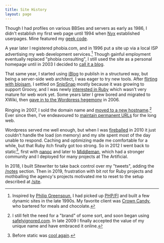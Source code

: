 ```yaml
---
title: Site History
layout: page
---
```


Though I had profiles on various BBSes and servers as early as 1986, I didn't establish my first web page until 1994 when [Nyx](http://www.nyx.net/history.html) established userpages. Mine featured my [geek code](http://www.geekcode.com/).

A year later I registered phobia.com, and in 1996 put a site up via a local ISP advertising my web development services.[^phobia] Though gainful employment eventually replaced "phobia consulting", I still used the site as a personal homepage until in 2003 I decided to [call it a blog](/2003/03/14/first-post.html).

[^phobia]: Inspired by [Philip Greenspun](http://philip.greenspun.com/panda/server-programming), I had picked up [PHP/FI](http://www.php.net/manual/en/history.php.php) and built a few dynamic sites in the late 1990s. My favorite client was [Crown Candy](http://crowncandykitchen.net/), who bartered for meals and chocolate.

That same year, I started using [iBlog](/2003/04/21/iblog.html) to publish in a structured way, but being a server-side web architect, I was eager to try new tools. After [flirting with blojsam](/2003/05/29/phonetic-nightmares.html), I settled on [SnipSnap](http://snipsnap.org/space/phobia) mostly because it was growing to support Groovy, and I was newly [interested in Ruby](/2003/05/28/scripting.html) which wasn't very mature for web work yet. Some years later I grew bored and migrated to XWiki, then [gave in to the Wordpress hegemony](/2006/04/10/wordpress-it-is.html) in 2006.

Ringing in 2007, I sold the domain name and [moved to a new hostname](/2007/01/20/fearless.html).[^si] Ever since then, I've endeavoured to [maintain permanent URLs](https://www.w3.org/Provider/Style/URI) for the long web.

[^si]: I still felt the need for a "brand" of some sort, and soon began using [safelyignored.com](/2007/01/29/this-blog-is-now-safely-ignored.html). In late 2009 I finally accepted the value of my unique name and have embraced it online.

Wordpress served me well enough, but when I was [fireballed](http://daringfireball.net/linked/2010/08/31/gerwitz) in 2010 it just couldn't handle the load (on memory) and my site spent most of the day unable to respond. Caching and optimizing made me comfortable for a while, but that Ruby itch finally got too strong. So in 2012 I went back to static[^JAMstack], first with [nanoc](/2012/02/20/reset.html) and later to [Middleman](http://www.middlemanapp.com/), which had a stronger community and I deployed for many projects at The Artificial.
[^JAMstack]: Before static was [cool again](https://jamstack.org/).

In 2018, I built Sitewriter to take back control over my "tweets", adding the [/notes](/notes/) section. Then in 2019, frustration with bit rot for Ruby projects and mothballing the agency's projects motivated me to reset to the setup described at [/site](/site/).

<!-- Even more information about the history of this site might be found in [meta posts](/writing/categories/meta.html). -->
